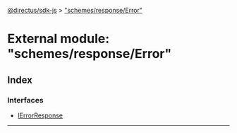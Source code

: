 [@directus/sdk-js](../README.md) > ["schemes/response/Error"](../modules/_schemes_response_error_.md)

# External module: "schemes/response/Error"

## Index

### Interfaces

* [IErrorResponse](../interfaces/_schemes_response_error_.ierrorresponse.md)

---

